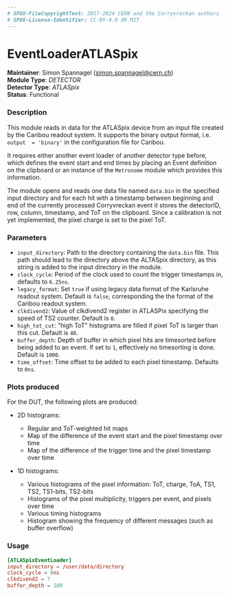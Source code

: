 ```yaml
---
# SPDX-FileCopyrightText: 2017-2024 CERN and the Corryvreckan authors
# SPDX-License-Identifier: CC-BY-4.0 OR MIT
---
```

# EventLoaderATLASpix
**Maintainer**: Simon Spannagel (<simon.spannagel@cern.ch>)  
**Module Type**: *DETECTOR*  
**Detector Type**: *ATLASpix*  
**Status**: Functional

### Description
This module reads in data for the ATLASpix device from an input file created by the Caribou readout system. It supports the binary output format, i.e. `output  = 'binary'` in the configuration file for Caribou.

It requires either another event loader of another detector type before, which defines the event start and end times by placing an Event definition on the clipboard or an instance of the `Metronome` module which provides this information.

The module opens and reads one data file named `data.bin` in the specified input directory and for each hit with a timestamp between beginning and end of the currently processed Corryvreckan event it stores the detectorID, row, column, timestamp, and ToT on the clipboard.
Since a calibration is not yet implemented, the pixel charge is set to the pixel ToT.

### Parameters
* `input_directory`: Path to the directory containing the `data.bin` file. This path should lead to the directory above the ALTASpix directory, as this string is added to the input directory in the module.
* `clock_cycle`: Period of the clock used to count the trigger timestamps in, defaults to `6.25ns`.
* `legacy_format`: Set `true` if using legacy data format of the Karlsruhe readout system. Default is `false`, corresponding the the format of the Caribou readout system.
* `clkdivend2`: Value of clkdivend2 register in ATLASPix specifying the speed of TS2 counter. Default is `0`.
* `high_tot_cut`: "high ToT" histograms are filled if pixel ToT is larger than this cut. Default is `40`.
* `buffer_depth`: Depth of buffer in which pixel hits are timesorted before being added to an event. If set to `1`, effectively no timesorting is done. Default is `1000`.
* `time_offset`: Time offset to be added to each pixel timestamp. Defaults to `0ns`.

### Plots produced

For the DUT, the following plots are produced:

* 2D histograms:
    * Regular and ToT-weighted hit maps
    * Map of the difference of the event start and the pixel timestamp over time
    * Map of the difference of the trigger time and the pixel timestamp over time

* 1D histograms:
    * Various histograms of the pixel information: ToT, charge, ToA, TS1, TS2, TS1-bits, TS2-bits
    * Histograms of the pixel multiplicity, triggers per event, and pixels over time
    * Various timing histograms
    * Histogram showing the frequency of different messages (such as buffer overflow)

### Usage
```toml
[ATLASpixEventLoader]
input_directory = /user/data/directory
clock_cycle = 8ns
clkdivend2 = 7
buffer_depth = 100
```
